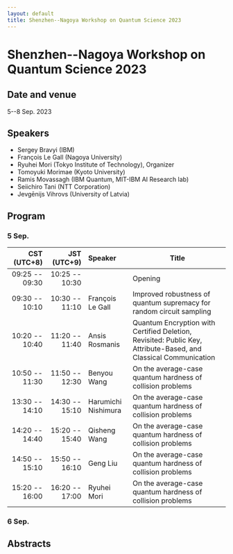 ```yaml
---
layout: default
title: Shenzhen--Nagoya Workshop on Quantum Science 2023
---
```


Shenzhen--Nagoya Workshop on Quantum Science 2023
================

Date and venue
----------------
5--8 Sep. 2023

Speakers
----------------
* Sergey Bravyi (IBM)
* François Le Gall (Nagoya University)
* Ryuhei Mori (Tokyo Institute of Technology), Organizer
* Tomoyuki Morimae (Kyoto University)
* Ramis Movassagh (IBM Quantum, MIT-IBM AI Research lab)
* Seiichiro Tani (NTT Corporation)
* Jevgēnijs Vihrovs (University of Latvia)

Program
----------------

### 5 Sep.

| CST (UTC+8)    | JST (UTC+9)    | Speaker             | Title |
|---------------:|---------------:|:--------------------|-------|
| 09:25 -- 09:30 | 10:25 -- 10:30 |                     | Opening |
| 09:30 -- 10:10 | 10:30 -- 11:10 | François Le Gall    | Improved robustness of quantum supremacy for random circuit sampling |
| 10:20 -- 10:40 | 11:20 -- 11:40 | Ansis Rosmanis      | Quantum Encryption with Certified Deletion, Revisited: Public Key, Attribute-Based, and Classical Communication |
| 10:50 -- 11:30 | 11:50 -- 12:30 | Benyou Wang         | On the average-case quantum hardness of collision problems |
| 13:30 -- 14:10 | 14:30 -- 15:10 | Harumichi Nishimura | On the average-case quantum hardness of collision problems |
| 14:20 -- 14:40 | 15:20 -- 15:40 | Qisheng Wang        | On the average-case quantum hardness of collision problems |
| 14:50 -- 15:10 | 15:50 -- 16:10 | Geng Liu            | On the average-case quantum hardness of collision problems |
| 15:20 -- 16:00 | 16:20 -- 17:00 | Ryuhei Mori         | On the average-case quantum hardness of collision problems |

### 6 Sep.




Abstracts
----------------

